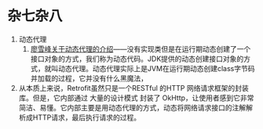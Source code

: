 # 杂七杂八

1. 动态代理
   1. [廖雪峰关于动态代理的介绍](https://www.liaoxuefeng.com/wiki/1252599548343744/1264804593397984)——没有实现类但是在运行期动态创建了一个接口对象的方式，我们称为动态代码。JDK提供的动态创建接口对象的方式，就叫动态代理。动态代理实际上是JVM在运行期动态创建class字节码并加载的过程，它并没有什么黑魔法，
2. 从本质上来说，Retrofit虽然只是一个RESTful 的HTTP 网络请求框架的封装库。但是，它内部通过 大量的设计模式 封装了 OkHttp，让使用者感到它非常简洁、易懂。它内部主要是用动态代理的方式，动态将网络请求接口的注解解析成HTTP请求，最后执行请求的过程。
